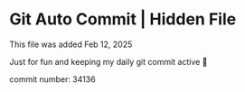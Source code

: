 # Git Auto Commit | Hidden File

This file was added Feb 12, 2025

Just for fun and keeping my daily git commit active 🤪

commit number: 34136

